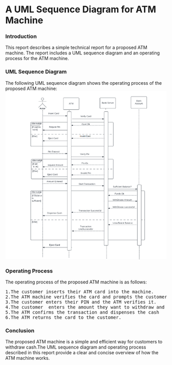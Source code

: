 <h1>A UML Sequence Diagram for ATM Machine</h1>
<h3>Introduction</h3>
This report describes a simple technical report for a proposed ATM machine. The report includes a UML sequence diagram and an operating process for the ATM machine.

<h3>UML Sequence Diagram</h3>
The following UML sequence diagram shows the operating process of the proposed ATM machine:
<img src="atm.png">

<h3>Operating Process</h3>
The operating process of the proposed ATM machine is as follows:
<pre>
1.The customer inserts their ATM card into the machine.
2.The ATM machine verifies the card and prompts the customer to enter their PIN.
3.The customer enters their PIN and the ATM verifies it.
4.The customer  enters the amount they want to withdraw and ATM verfy it with the Bank Server.
5.The ATM confirms the transaction and dispenses the cash
6.The ATM returns the card to the customer.
</pre>
<h3>Conclusion</h3>
The proposed ATM machine is a simple and efficient way for customers to withdraw cash.The UML sequence diagram and operating process described in this report provide a clear and concise overview of how the ATM machine works.
